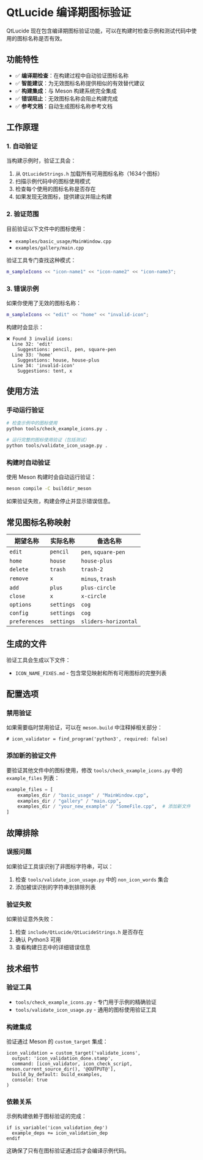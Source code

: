 # QtLucide 编译期图标验证

QtLucide 现在包含编译期图标验证功能，可以在构建时检查示例和测试代码中使用的图标名称是否有效。

## 功能特性

- ✅ **编译期检查**：在构建过程中自动验证图标名称
- ✅ **智能建议**：为无效图标名称提供相似的有效替代建议
- ✅ **构建集成**：与 Meson 构建系统完全集成
- ✅ **错误阻止**：无效图标名称会阻止构建完成
- ✅ **参考文档**：自动生成图标名称参考文档

## 工作原理

### 1. 自动验证
当构建示例时，验证工具会：
1. 从 `QtLucideStrings.h` 加载所有可用图标名称（1634个图标）
2. 扫描示例代码中的图标使用模式
3. 检查每个使用的图标名称是否存在
4. 如果发现无效图标，提供建议并阻止构建

### 2. 验证范围
目前验证以下文件中的图标使用：
- `examples/basic_usage/MainWindow.cpp`
- `examples/gallery/main.cpp`

验证工具专门查找这种模式：
```cpp
m_sampleIcons << "icon-name1" << "icon-name2" << "icon-name3";
```

### 3. 错误示例
如果你使用了无效的图标名称：
```cpp
m_sampleIcons << "edit" << "home" << "invalid-icon";
```

构建时会显示：
```
❌ Found 3 invalid icons:
  Line 32: 'edit'
    Suggestions: pencil, pen, square-pen
  Line 33: 'home'  
    Suggestions: house, house-plus
  Line 34: 'invalid-icon'
    Suggestions: tent, x
```

## 使用方法

### 手动运行验证
```bash
# 检查示例中的图标使用
python tools/check_example_icons.py .

# 运行完整的图标使用验证（包括测试）
python tools/validate_icon_usage.py .
```

### 构建时自动验证
使用 Meson 构建时会自动运行验证：
```bash
meson compile -C builddir_meson
```

如果验证失败，构建会停止并显示错误信息。

## 常见图标名称映射

| 期望名称 | 实际名称 | 备选名称 |
|---------|---------|---------|
| `edit` | `pencil` | `pen`, `square-pen` |
| `home` | `house` | `house-plus` |
| `delete` | `trash` | `trash-2` |
| `remove` | `x` | `minus`, `trash` |
| `add` | `plus` | `plus-circle` |
| `close` | `x` | `x-circle` |
| `options` | `settings` | `cog` |
| `config` | `settings` | `cog` |
| `preferences` | `settings` | `sliders-horizontal` |

## 生成的文件

验证工具会生成以下文件：
- `ICON_NAME_FIXES.md` - 包含常见映射和所有可用图标的完整列表

## 配置选项

### 禁用验证
如果需要临时禁用验证，可以在 `meson.build` 中注释掉相关部分：
```meson
# icon_validator = find_program('python3', required: false)
```

### 添加新的验证文件
要验证其他文件中的图标使用，修改 `tools/check_example_icons.py` 中的 `example_files` 列表：
```python
example_files = [
    examples_dir / "basic_usage" / "MainWindow.cpp",
    examples_dir / "gallery" / "main.cpp",
    examples_dir / "your_new_example" / "SomeFile.cpp",  # 添加新文件
]
```

## 故障排除

### 误报问题
如果验证工具误识别了非图标字符串，可以：
1. 检查 `tools/validate_icon_usage.py` 中的 `non_icon_words` 集合
2. 添加被误识别的字符串到排除列表

### 验证失败
如果验证意外失败：
1. 检查 `include/QtLucide/QtLucideStrings.h` 是否存在
2. 确认 Python3 可用
3. 查看构建日志中的详细错误信息

## 技术细节

### 验证工具
- `tools/check_example_icons.py` - 专门用于示例的精确验证
- `tools/validate_icon_usage.py` - 通用的图标使用验证工具

### 构建集成
验证通过 Meson 的 `custom_target` 集成：
```meson
icon_validation = custom_target('validate_icons',
  output: 'icon_validation_done.stamp',
  command: [icon_validator, icon_check_script, meson.current_source_dir(), '@OUTPUT@'],
  build_by_default: build_examples,
  console: true
)
```

### 依赖关系
示例构建依赖于图标验证的完成：
```meson
if is_variable('icon_validation_dep')
  example_deps += icon_validation_dep
endif
```

这确保了只有在图标验证通过后才会编译示例代码。
